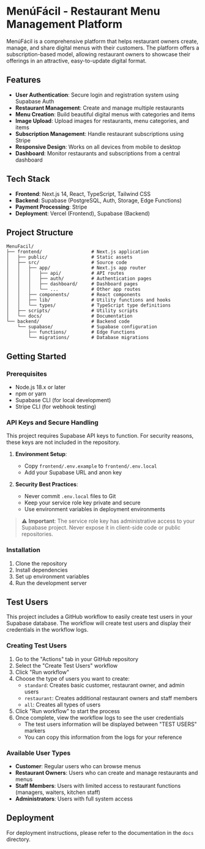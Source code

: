 # MenúFácil - Restaurant Menu Management Platform

MenúFácil is a comprehensive platform that helps restaurant owners create, manage, and share digital menus with their customers. The platform offers a subscription-based model, allowing restaurant owners to showcase their offerings in an attractive, easy-to-update digital format.

## Features

- **User Authentication**: Secure login and registration system using Supabase Auth
- **Restaurant Management**: Create and manage multiple restaurants
- **Menu Creation**: Build beautiful digital menus with categories and items
- **Image Upload**: Upload images for restaurants, menu categories, and items
- **Subscription Management**: Handle restaurant subscriptions using Stripe
- **Responsive Design**: Works on all devices from mobile to desktop
- **Dashboard**: Monitor restaurants and subscriptions from a central dashboard

## Tech Stack

- **Frontend**: Next.js 14, React, TypeScript, Tailwind CSS
- **Backend**: Supabase (PostgreSQL, Auth, Storage, Edge Functions)
- **Payment Processing**: Stripe
- **Deployment**: Vercel (Frontend), Supabase (Backend)

## Project Structure

```
MenuFacil/
├── frontend/                  # Next.js application
│   ├── public/                # Static assets
│   ├── src/                   # Source code
│   │   ├── app/               # Next.js app router
│   │   │   ├── api/           # API routes
│   │   │   ├── auth/          # Authentication pages
│   │   │   ├── dashboard/     # Dashboard pages
│   │   │   └── ...            # Other app routes
│   │   ├── components/        # React components
│   │   ├── lib/               # Utility functions and hooks
│   │   └── types/             # TypeScript type definitions
│   ├── scripts/               # Utility scripts
│   └── docs/                  # Documentation
└── backend/                   # Backend code
    └── supabase/              # Supabase configuration
        ├── functions/         # Edge Functions
        └── migrations/        # Database migrations
```

## Getting Started

### Prerequisites

- Node.js 18.x or later
- npm or yarn
- Supabase CLI (for local development)
- Stripe CLI (for webhook testing)

### API Keys and Secure Handling

This project requires Supabase API keys to function. For security reasons, these keys are not included in the repository.

1. **Environment Setup**:
   - Copy `frontend/.env.example` to `frontend/.env.local`
   - Add your Supabase URL and anon key

2. **Security Best Practices**:
   - Never commit `.env.local` files to Git
   - Keep your service role key private and secure
   - Use environment variables in deployment environments

> ⚠️ **Important**: The service role key has administrative access to your Supabase project. Never expose it in client-side code or public repositories.

### Installation

1. Clone the repository
2. Install dependencies
3. Set up environment variables
4. Run the development server

## Test Users

This project includes a GitHub workflow to easily create test users in your Supabase database. The workflow will create test users and display their credentials in the workflow logs.

### Creating Test Users

1. Go to the "Actions" tab in your GitHub repository
2. Select the "Create Test Users" workflow
3. Click "Run workflow"
4. Choose the type of users you want to create:
   - `standard`: Creates basic customer, restaurant owner, and admin users
   - `restaurant`: Creates additional restaurant owners and staff members
   - `all`: Creates all types of users
5. Click "Run workflow" to start the process
6. Once complete, view the workflow logs to see the user credentials
   - The test users information will be displayed between "TEST USERS" markers
   - You can copy this information from the logs for your reference

### Available User Types

- **Customer**: Regular users who can browse menus
- **Restaurant Owners**: Users who can create and manage restaurants and menus
- **Staff Members**: Users with limited access to restaurant functions (managers, waiters, kitchen staff)
- **Administrators**: Users with full system access

## Deployment

For deployment instructions, please refer to the documentation in the `docs` directory.